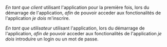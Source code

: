 _En tant que_ *client* utilisant l'application pour la première fois, lors du démarrage de l'application, _afin_ de pouvoir acceder aux fonctionalités de l'application _je dois_ m'inscrire.

_En tant que_ *utilisateur* utilisant l'application, lors du démarrage de l'application, _afin de_ pouvoir acceder aux fonctionalités de l'application _je dois_ introduire un login ou un mot de passe.